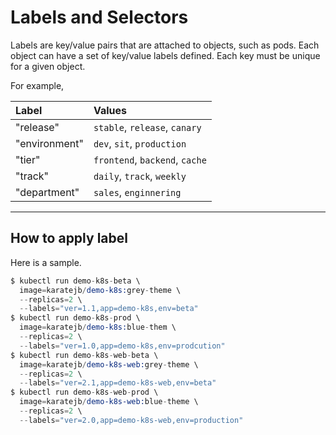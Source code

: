 # Labels and Selectors

Labels are key/value pairs that are attached to objects, such as pods. 
Each object can have a set of key/value labels defined. Each key must be unique for a given object.

For example,

| Label | Values |
|:------|:-------|
| "release" | `stable`, `release`, `canary` |
| "environment" | `dev`, `sit`, `production` |
| "tier" | `frontend`, `backend`, `cache` |
| "track" | `daily`, `track`, `weekly` |
| "department" | `sales`, `enginnering` |



***
## How to apply label

Here is a sample.

```s
$ kubectl run demo-k8s-beta \
  image=karatejb/demo-k8s:grey-theme \
  --replicas=2 \
  --labels="ver=1.1,app=demo-k8s,env=beta"
$ kubectl run demo-k8s-prod \
  image=karatejb/demo-k8s:blue-them \
  --replicas=2 \
  --labels="ver=1.0,app=demo-k8s,env=prodcution"
$ kubectl run demo-k8s-web-beta \
  image=karatejb/demo-k8s-web:grey-theme \
  --replicas=2 \
  --labels="ver=2.1,app=demo-k8s-web,env=beta"
$ kubectl run demo-k8s-web-prod \
  image=karatejb/demo-k8s-web:blue-theme \
  --replicas=2 \
  --labels="ver=2.0,app=demo-k8s-web,env=production"
```




